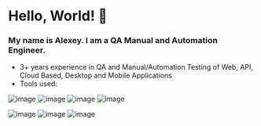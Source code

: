 # Hello, World! 👋
### My name is Alexey. I am a QA Manual and Automation Engineer.

- 3+ years experience in QA and Manual/Automation Testing of Web, API, Cloud Based, Desktop and Mobile Applications
- Tools used:

![image](https://img.shields.io/badge/Python-FFD43B?style=for-the-badge&logo=python&logoColor=blue)
![image](https://img.shields.io/badge/JavaScript-323330?style=for-the-badge&logo=javascript&logoColor=F7DF1E)
![image](https://img.shields.io/badge/HTML5-E34F26?style=for-the-badge&logo=html5&logoColor=white)
![image](https://img.shields.io/badge/MySQL-005C84?style=for-the-badge&logo=mysql&logoColor=white)

![image](https://img.shields.io/badge/Postman-FF6C37?style=for-the-badge&logo=Postman&logoColor=white)
![image](https://img.shields.io/badge/PyCharm-000000.svg?&style=for-the-badge&logo=PyCharm&logoColor=white)
![image](https://img.shields.io/badge/WebStorm-000000?style=for-the-badge&logo=WebStorm&logoColor=white)




<!--
**AlexeyYevst/AlexeyYevst** is a ✨ _special_ ✨ repository because its `README.md` (this file) appears on your GitHub profile.

- 🔭 I’m currently worki->
